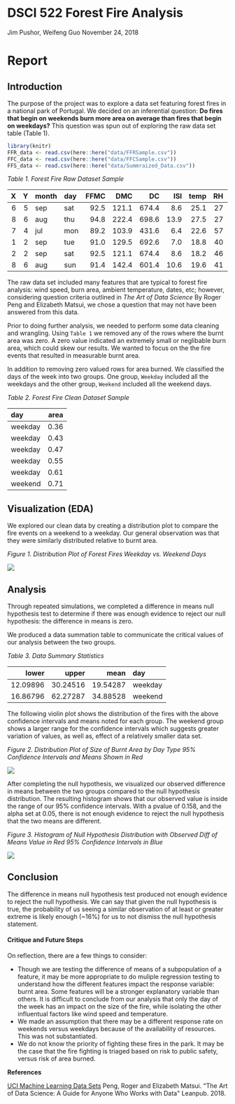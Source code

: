 DSCI 522 Forest Fire Analysis
================
Jim Pushor, Weifeng Guo
November 24, 2018

Report
======

Introduction
------------

The purpose of the project was to explore a data set featuring forest fires in a national park of Portugal. We decided on an inferential question: **Do fires that begin on weekends burn more area on average than fires that begin on weekdays?** This question was spun out of exploring the raw data set table (Table 1).

``` r
library(knitr)
FFR_data <- read.csv(here::here("data/FFRSample.csv"))
FFC_data <- read.csv(here::here("data/FFCSample.csv"))
FFS_data <- read.csv(here::here("data/Summraized_Data.csv"))
```

*Table 1. Forest Fire Raw Dataset Sample*

|    X|    Y| month | day |  FFMC|    DMC|     DC|   ISI|  temp|   RH|  wind|  rain|     area|
|----:|----:|:------|:----|-----:|------:|------:|-----:|-----:|----:|-----:|-----:|--------:|
|    6|    5| sep   | sat |  92.5|  121.1|  674.4|   8.6|  25.1|   27|   4.0|     0|  1090.84|
|    8|    6| aug   | thu |  94.8|  222.4|  698.6|  13.9|  27.5|   27|   4.9|     0|   746.28|
|    7|    4| jul   | mon |  89.2|  103.9|  431.6|   6.4|  22.6|   57|   4.9|     0|   278.53|
|    1|    2| sep   | tue |  91.0|  129.5|  692.6|   7.0|  18.8|   40|   2.2|     0|   212.88|
|    2|    2| sep   | sat |  92.5|  121.1|  674.4|   8.6|  18.2|   46|   1.8|     0|   200.94|
|    8|    6| aug   | sun |  91.4|  142.4|  601.4|  10.6|  19.6|   41|   5.8|     0|   196.48|

The raw data set included many features that are typical to forest fire analysis: wind speed, burn area, ambient temperature, dates, etc; however, considering question criteria outlined in *The Art of Data Science* By Roger Peng and Elizabeth Matsui, we chose a question that may not have been answered from this data.

Prior to doing further analysis, we needed to perform some data cleaning and wrangling. Using `Table 1` we removed any of the rows where the burnt area was zero. A zero value indicated an extremely small or neglibable burn area, which could skew our results. We wanted to focus on the the fire events that resulted in measurable burnt area.

In addition to removing zero valued rows for area burned. We classified the days of the week into two groups. One group, `Weekday` included all the weekdays and the other group, `Weekend` included all the weekend days.

*Table 2. Forest Fire Clean Dataset Sample*

| day     |  area|
|:--------|-----:|
| weekday |  0.36|
| weekday |  0.43|
| weekday |  0.47|
| weekday |  0.55|
| weekday |  0.61|
| weekend |  0.71|

Visualization (EDA)
-------------------

We explored our clean data by creating a distribution plot to compare the fire events on a weekend to a weekday. Our general observation was that they were similarly distributed relative to burnt area.

*Figure 1. Distribution Plot of Forest Fires Weekday vs. Weekend Days*

![](../img/EDA.png)

Analysis
--------

Through repeated simulations, we completed a difference in means null hypothesis test to determine if there was enough evidence to reject our null hypothesis: the difference in means is zero.

We produced a data summation table to communicate the critical values of our analysis between the two groups.

*Table 3. Data Summary Statistics*

|     lower|     upper|      mean| day     |
|---------:|---------:|---------:|:--------|
|  12.09896|  30.24516|  19.54287| weekday |
|  16.86796|  62.27287|  34.88528| weekend |

The following violin plot shows the distribution of the fires with the above confidence intervals and means noted for each group. The weekend group shows a larger range for the confidence intervals which suggests greater variation of values, as well as, effect of a relatively smaller data set.

*Figure 2. Distribution Plot of Size of Burnt Area by Day Type*
*95% Confidence Intervals and Means Shown in Red*

![](../img/Estimation_and_CI_Plot.png)

After completing the null hypothesis, we visualized our observed difference in means between the two groups compared to the null hypothesis distribution. The resulting histogram shows that our observed value is inside the range of our 95% confidence intervals. With a pvalue of 0.158, and the alpha set at 0.05, there is not enough evidence to reject the null hypothesis that the two means are different.

*Figure 3. Histogram of Null Hypothesis Distribution with Observed Diff of Means Value in Red* *95% Confidence Intervals in Blue*

![](../img/Result.png)

Conclusion
----------

The difference in means null hypothesis test produced not enough evidence to reject the null hypothesis. We can say that given the null hypothesis is true, the probability of us seeing a similar observation of at least or greater extreme is likely enough (~16%) for us to not dismiss the null hypothesis statement.

#### Critique and Future Steps

On reflection, there are a few things to consider:

-   Though we are testing the difference of means of a subpopulation of a feature, it may be more appropriate to do muliple regression testing to understand how the different features impact the response variable: burnt area. Some features will be a stronger explanatory variable than others. It is difficult to conclude from our analysis that only the day of the week has an impact on the size of the fire, while isolating the other influentual factors like wind speed and temperature.
-   We made an assumption that there may be a different response rate on weekends versus weekdays because of the availability of resources. This was not substantiated.
-   We do not know the priority of fighting these fires in the park. It may be the case that the fire fighting is triaged based on risk to public safety, versus risk of area burned.

**References**

[UCI Machine Learning Data Sets](https://archive.ics.uci.edu/ml/datasets/Forest+Fires)
Peng, Roger and Elizabeth Matsui. "The Art of Data Science: A Guide for Anyone Who Works with Data" Leanpub. 2018.
